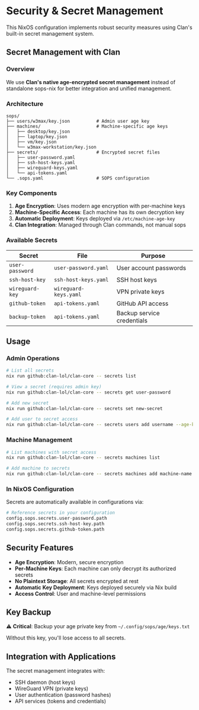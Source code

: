 # Security & Secret Management

This NixOS configuration implements robust security measures using Clan's built-in secret management system.

## Secret Management with Clan

### Overview

We use **Clan's native age-encrypted secret management** instead of standalone sops-nix for better integration and unified management.

### Architecture

```
sops/
├── users/w3max/key.json          # Admin user age key
├── machines/                     # Machine-specific age keys
│   ├── desktop/key.json
│   ├── laptop/key.json
│   ├── vm/key.json
│   └── w3max-workstation/key.json
├── secrets/                      # Encrypted secret files
│   ├── user-password.yaml
│   ├── ssh-host-keys.yaml
│   ├── wireguard-keys.yaml
│   └── api-tokens.yaml
└── .sops.yaml                    # SOPS configuration
```

### Key Components

1. **Age Encryption**: Uses modern age encryption with per-machine keys
2. **Machine-Specific Access**: Each machine has its own decryption key
3. **Automatic Deployment**: Keys deployed via `/etc/machine-age-key`
4. **Clan Integration**: Managed through Clan commands, not manual sops

### Available Secrets

| Secret | File | Purpose |
|--------|------|---------|
| `user-password` | `user-password.yaml` | User account passwords |
| `ssh-host-key` | `ssh-host-keys.yaml` | SSH host keys |
| `wireguard-key` | `wireguard-keys.yaml` | VPN private keys |
| `github-token` | `api-tokens.yaml` | GitHub API access |
| `backup-token` | `api-tokens.yaml` | Backup service credentials |

## Usage

### Admin Operations

```bash
# List all secrets
nix run github:clan-lol/clan-core -- secrets list

# View a secret (requires admin key)
nix run github:clan-lol/clan-core -- secrets get user-password

# Add new secret
nix run github:clan-lol/clan-core -- secrets set new-secret

# Add user to secret access
nix run github:clan-lol/clan-core -- secrets users add username --age-key <public-key>
```

### Machine Management

```bash
# List machines with secret access
nix run github:clan-lol/clan-core -- secrets machines list

# Add machine to secrets
nix run github:clan-lol/clan-core -- secrets machines add machine-name <age-public-key>
```

### In NixOS Configuration

Secrets are automatically available in configurations via:

```nix
# Reference secrets in your configuration
config.sops.secrets.user-password.path
config.sops.secrets.ssh-host-key.path
config.sops.secrets.github-token.path
```

## Security Features

- **Age Encryption**: Modern, secure encryption
- **Per-Machine Keys**: Each machine can only decrypt its authorized secrets
- **No Plaintext Storage**: All secrets encrypted at rest
- **Automatic Key Deployment**: Keys deployed securely via Nix build
- **Access Control**: User and machine-level permissions

## Key Backup

⚠️ **Critical**: Backup your age private key from `~/.config/sops/age/keys.txt`

Without this key, you'll lose access to all secrets.

## Integration with Applications

The secret management integrates with:
- SSH daemon (host keys)
- WireGuard VPN (private keys)
- User authentication (password hashes)
- API services (tokens and credentials)
